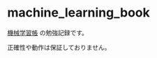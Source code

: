 # machine_learning_book


[機械学習帳](https://chokkan.github.io/mlnote/index.html) の勉強記録です。


正確性や動作は保証しておりません。
